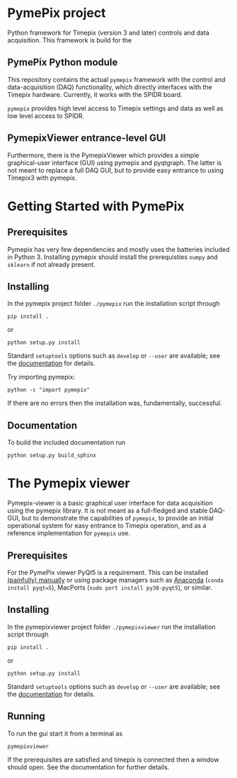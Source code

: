 # PymePix project

Python framework for Timepix (version 3 and later) controls and data acquisition. This framework is
build for the

## PymePix Python module

This repository contains the actual `pymepix` framework with the control and data-acquisition (DAQ)
functionality, which directly interfaces with the Timepix hardware. Currently, it works with the
SPIDR board.

`pymepix` provides high level access to Timepix settings and data as well as low level access to
SPIDR.


## PymepixViewer entrance-level GUI

Furthermore, there is the PymepixViewer which provides a simple graphical-user interface (GUI) using
pymepix and pyqtgraph. The latter is not meant to replace a full DAQ GUI, but to provide easy
entrance to using Timepix3 with pymepix.



# Getting Started with PymePix

## Prerequisites

Pymepix has very few dependencies and mostly uses the batteries included in Python 3. Installing
pymepix should install the prerequisties `numpy` and `sklearn` if not already present.


## Installing

In the pymepix project folder `./pymepix` run the installation script through
```
pip install .
```
or
```
python setup.py install
```
Standard `setuptools` options such as `develop` or `--user` are available; see the
[documentation](#documentation) for details.

Try importing pymepix:
```
python -c "import pymepix"
```
If there are no errors then the installation was, fundamentally, successful.


## Documentation

To build the included documentation run

```
python setup.py build_sphinx
```


# The Pymepix viewer

Pymepix-viewer is a basic graphical user interface for data acquisition using the pymepix library.
It is not meant as a full-fledged and stable DAQ-GUI, but to demonstrate the capabilities of
`pymepix`, to provide an initial operational system for easy entrance to Timepix operation, and as a
reference implementation for `pymepix` use.

## Prerequisites

For the PymePix viewer PyQt5 is a requirement. This can be installed [(painfully)
manually](https://www.metachris.com/2016/03/how-to-install-qt56-pyqt5-virtualenv-python3) or using
package managers such as [Anaconda](https://www.anaconda.com) (`conda install pyqt=5`), MacPorts
(`sudo port install py38-pyqt5`), or similar.


## Installing

In the pymepixviewer project folder `./pymepixviewer` run the installation script through
```
pip install .
```
or
```
python setup.py install
```
Standard `setuptools` options such as `develop` or `--user` are available; see the
[documentation](#documentation) for details.


## Running

To run the gui start it from a terminal as
```
pymepixviewer
```

If the prerequisites are satisfied and timepix is connected then a window should open. See the
documentation for further details.



<!-- Put Emacs local variables into HTML comment
Local Variables:
coding: utf-8
fill-column: 100
End:
-->
